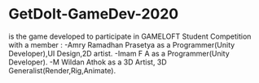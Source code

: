 # GetDoIt-GameDev-2020

is the game developed to participate in GAMELOFT Student Competition
with a member :
-Amry Ramadhan Prasetya as a Programmer(Unity Developer),UI Design,2D artist.
-Imam F A as a Programmer(Unity Developer).
-M Wildan Athok as a 3D Artist, 3D Generalist(Render,Rig,Animate).
